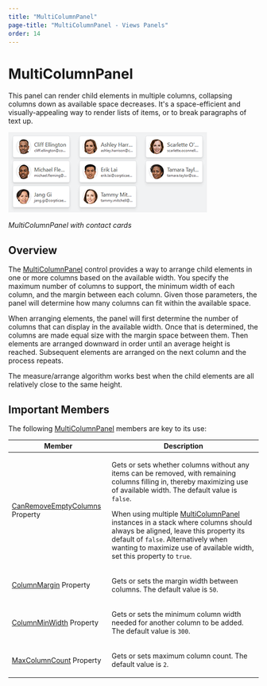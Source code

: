 ```yaml
---
title: "MultiColumnPanel"
page-title: "MultiColumnPanel - Views Panels"
order: 14
---
```

# MultiColumnPanel

This panel can render child elements in multiple columns, collapsing columns down as available space decreases.  It's a space-efficient and visually-appealing way to render lists of items, or to break paragraphs of text up.

![Screenshot](../images/multicolumnpanel.png)

*MultiColumnPanel with contact cards*

## Overview

The [MultiColumnPanel](xref:ActiproSoftware.Windows.Controls.Views.MultiColumnPanel) control provides a way to arrange child elements in one or more columns based on the available width.  You specify the maximum number of columns to support, the minimum width of each column, and the margin between each column.  Given those parameters, the panel will determine how many columns can fit within the available space.

When arranging elements, the panel will first determine the number of columns that can display in the available width.  Once that is determined, the columns are made equal size with the margin space between them.  Then elements are arranged downward in order until an average height is reached.  Subsequent elements are arranged on the next column and the process repeats.

The measure/arrange algorithm works best when the child elements are all relatively close to the same height.

## Important Members

The following [MultiColumnPanel](xref:ActiproSoftware.Windows.Controls.Views.MultiColumnPanel) members are key to its use:

<table>
<thead>

<tr>
<th>Member</th>
<th>Description</th>
</tr>


</thead>
<tbody>

<tr>
<td>

[CanRemoveEmptyColumns](xref:ActiproSoftware.Windows.Controls.Views.MultiColumnPanel.CanRemoveEmptyColumns) Property

</td>
<td>

Gets or sets whether columns without any items can be removed, with remaining columns filling in, thereby maximizing use of available width.  The default value is `false`.

When using multiple [MultiColumnPanel](xref:ActiproSoftware.Windows.Controls.Views.MultiColumnPanel) instances in a stack where columns should always be aligned, leave this property its default of `false`.  Alternatively when wanting to maximize use of available width, set this property to `true`.

</td>
</tr>

<tr>
<td>

[ColumnMargin](xref:ActiproSoftware.Windows.Controls.Views.MultiColumnPanel.ColumnMargin) Property

</td>
<td>

Gets or sets the margin width between columns.  The default value is `50`.

</td>
</tr>

<tr>
<td>

[ColumnMinWidth](xref:ActiproSoftware.Windows.Controls.Views.MultiColumnPanel.ColumnMinWidth) Property

</td>
<td>

Gets or sets the minimum column width needed for another column to be added.  The default value is `300`.

</td>
</tr>

<tr>
<td>

[MaxColumnCount](xref:ActiproSoftware.Windows.Controls.Views.MultiColumnPanel.MaxColumnCount) Property

</td>
<td>

Gets or sets maximum column count.  The default value is `2`.

</td>
</tr>

</tbody>
</table>

